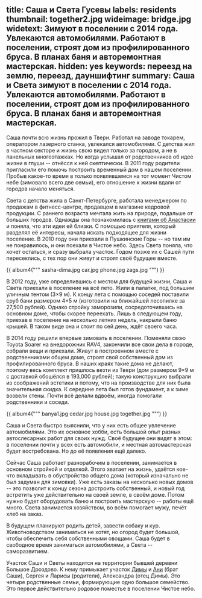 title: Саша и Света Гусевы
labels: residents
thumbnail: together2.jpg
wideimage: bridge.jpg
widetext: Зимуют в поселении с 2014 года.  Увлекаются автомобилями.  Работают в поселении, строят дом из профилированного бруса.  В планах баня и авторемонтная мастерская.
hidden: yes
keywords: переезд на землю, переезд, дауншифтинг
summary: Саша и Света зимуют в поселении с 2014 года.  Увлекаются автомобилями.  Работают в поселении, строят дом из профилированного бруса.  В планах баня и авторемонтная мастерская.
---
Саша почти всю жизнь прожил в Твери.
Работал на заводе токарем, оператором лазерного станка, увлекался автомобилями.
С детства жил в частном секторе и жизнь свою видел только за городом, а не в панельных многоэтажках.
Но когда услышал от родственников об идее жизни в глуши -- отнёсся к ней скептически.
В 2011 году родители пригласили его помочь построить временный дом в нашем поселении.
Пробыв какое-то время в только появлявшемся на тот момент Чистом небе (зимовало всего две семьи), его отношение к жизни вдали от городов начало меняться.

Света с детства жила в Санкт-Петербурге, работала менеджером по продажам в фитнесс-центре, продавцом в магазине кедровой продукции.
С раннего возраста мечтала жить на природе, подальше от больших городов.
Однажды она познакомилась с [книгами об Анастасии][1] и поняла, что эти идеи ей близки.
С помощью приятеля, который разделял её интересы, начала искать подходящее для жизни поселение.
В 2010 году они приехали в Пушкинские Горы -- но там им не понравилось, и они поехали в Чистое небо.
Здесь Света поняла, что хочет остаться, и сразу выбрала участок.
Годом позже их с Сашей пути пересеклись, с тех пор они живут и строят своё будущее вместе.

{{ album4("""
sasha-dima.jpg
car.jpg
phone.jpg
zags.jpg
""") }}

В 2012 году, уже определившись с местом для будущей жизни, Саша и Света приехали в поселение на всё лето.
Жили в палатке, под большим уличным тентом (3×9 м).
К концу лета с помощью соседей поставили сруб бани размером 4×5 м (изготовили на ближайшей лесопилке за 27,500 рублей).
Однако стройку заморозили, сосредоточившись на основном доме, чтобы скорее переехать.
Лишь в следующем году, приехав в поселение на несколько летних недель, накрыли баню крышей.
В таком виде она и стоит по сей день, ждёт своего часа.

В 2014 году решили впервые зимовать в поселении.
Поменяли свою Toyota Soarer на внедорожник RAV4, закончили все свои дела в городе, собрали вещи и приехали.
Живут в построенном вместе с родственниками общем доме, строят свой собственный дом из профилированного бруса.
В наших краях такие дома не делают, поэтому весь комплект пришлось везти из Твери (дом размером 9×9 м с доставкой обошёлся в 193,000 рублей); такую конструкцию выбрали из соображений эстетики и потому, что на производстве для них была значительная скидка.
К середине лета был готов фундамент, а к зиме возвели стены.
Почти всё делали вдвоём, иногда помогали родственники и соседи.

{{ album4("""
banya1.jpg
cedar.jpg
house.jpg
together.jpg
""") }}

Саша и Света быстро выяснили, что у них есть общее увлечение автомобилями.
Это их основное хобби, есть большой опыт разных автослесарных работ для своих нужд.
Своё будущее они видят в этом: в поселении почти у всех есть автомобили, и местная автомастерская будет востребована.
Но до её появления ещё далеко.

Сейчас Саша работает разнорабочим в поселении, занимается в основном стройкой и отделкой.
Этого хватает на жизнь, удаётся кое-что вкладывать в обустройство общего дома (который изначально не был задуман для зимовки).
Уже есть заказы на несколько новых домов -- это позволит к концу сезона достроить собственный, и новый год встретить уже действительно на своей земле, в своём доме.
Потом нужно будет оборудовать баню и построить мастерскую -- работы ещё много.
Света занимается хозяйством, во всём помогает мужу, печёт хлеб на заказ.

В будущем планируют родить детей, завести собаку и кур.
Животноводством заниматься не хотят, но огород будет большой, чтобы обеспечить себя собственными овощами.
Саша будет в свободное время заниматься автомобилями, а Света -- саморазвитием.

Участок Саши и Светы находится на территории бывшей деревни Большое Дроздово.
К нему примыкает участок [Димы](/residents/dima/) и [Ани](/residents/anna/) (брат Саши), Сергея и Ларисы (родители), Александра (отец Димы).
Это четыре родственные семьи, формирующие одно большое семейство.
Это первое действительно родовое поместье в поселении Чистое небо.

[1]: https://ru.wikipedia.org/wiki/%D0%97%D0%B2%D0%B5%D0%BD%D1%8F%D1%89%D0%B8%D0%B5_%D0%BA%D0%B5%D0%B4%D1%80%D1%8B_%D0%A0%D0%BE%D1%81%D1%81%D0%B8%D0%B8_(%D1%81%D0%B5%D1%80%D0%B8%D1%8F_%D0%BA%D0%BD%D0%B8%D0%B3)
